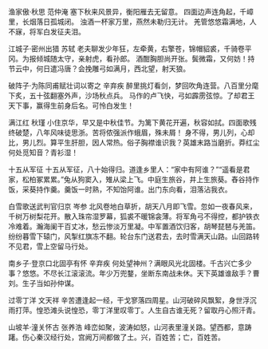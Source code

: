 渔家傲·秋思 范仲淹
塞下秋来风景异，衡阳雁去无留意。 四面边声连角起，千嶂里，长烟落日孤城闭。 
浊酒一杯家万里，燕然未勒归无计。 羌管悠悠霜满地，人不寐，将军白发征夫泪。

江城子·密州出猎 苏轼
老夫聊发少年狂，左牵黄，右擎苍，锦帽貂裘，千骑卷平冈。为报倾城随太守，亲射虎，看孙郎。
酒酣胸胆尚开张。鬓微霜，又何妨！持节云中，何日遣冯唐？会挽雕弓如满月，西北望，射天狼。

破阵子·为陈同甫赋壮词以寄之 辛弃疾
醉里挑灯看剑，梦回吹角连营。八百里分麾下炙，五十弦翻塞外声，沙场秋点兵。
马作的卢飞快，弓如霹雳弦惊。了却君王天下事，赢得生前身后名。可怜白发生！

满江红 秋瑾 
小住京华，早又是中秋佳节。为篱下黄花开遍，秋容如拭。四面歌残终破楚，八年风味徒思浙。苦将侬强派作蛾眉，殊未屑！
身不得，男儿列，心却比，男儿烈。算平生肝胆，因人常热。俗子胸襟谁识我？英雄末路当磨折。莽红尘何处觅知音？青衫湿！

十五从军征
十五从军征，八十始得归。道逢乡里人：“家中有阿谁？”“遥看是君家，松柏冢累累。”兔从狗窦入，雉从梁上飞。中庭生旅谷，井上生旅葵。舂谷持作饭，采葵持作羹。羹饭一时熟，不知饴阿谁。出门东向看，泪落沾我衣。

白雪歌送武判官归京 岑参
北风卷地白草折，胡天八月即飞雪。忽如一夜春风来，千树万树梨花开。散入珠帘湿罗幕，狐裘不暖锦衾薄。将军角弓不得控，都护铁衣冷难着。瀚海阑干百丈冰，愁云惨淡万里凝。中军置酒饮归客，胡琴琵琶与羌笛。纷纷暮雪下辕门，风掣红旗冻不翻。轮台东门送君去，去时雪满天山路。山回路转不见君，雪上空留马行处。

南乡子·登京口北固亭有怀 辛弃疾
何处望神州？满眼风光北固楼。千古兴亡多少事？悠悠。不尽长江滚滚流。年少万兜鍪，坐断东南战未休。天下英雄谁敌手？曹刘。生子当如孙仲谋。

过零丁洋 文天祥
辛苦遭逢起一经，干戈寥落四周星。山河破碎风飘絮，身世浮沉雨打萍。惶恐滩头说惶恐，零丁洋里叹零丁。人生自古谁无死？留取丹心照汗青。

山坡羊·潼关怀古 张养浩
峰峦如聚，波涛如怒，山河表里潼关路。望西都，意踌躇。伤心秦汉经行处，宫阙万间都做了土。兴，百姓苦；亡，百姓苦。
